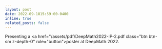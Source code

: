 ```yaml
---
layout: post
date: 2022-09-1815:59:00-0400
inline: true
related_posts: false
---
```


Presenting a <a href="/assets/pdf/DeepMath2022-IP-2.pdf class="btn btn-sm z-depth-0" role="button">poster</a> at DeepMath 2022. 


